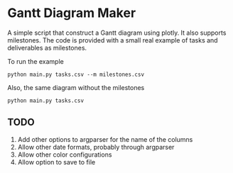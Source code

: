 # Gantt Diagram Maker

A simple script that construct a Gantt diagram using plotly. It also supports milestones.
The code is provided with a small real example of tasks and deliverables as milestones.

To run the example
```
python main.py tasks.csv --m milestones.csv
```

Also, the same diagram without the milestones
```
python main.py tasks.csv
```

## TODO

1. Add other options to argparser for the name of the columns
2. Allow other date formats, probably through argparser
3. Allow other color configurations
4. Allow option to save to file